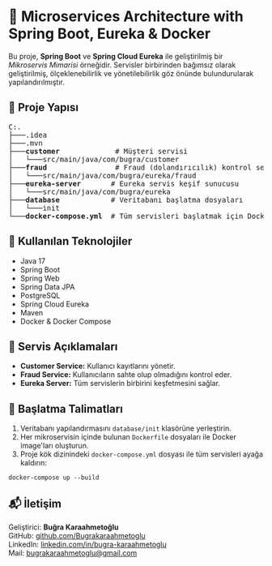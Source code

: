 <h1>🧩 Microservices Architecture with Spring Boot, Eureka & Docker</h1>

<p>
  Bu proje, <strong>Spring Boot</strong> ve <strong>Spring Cloud Eureka</strong> ile geliştirilmiş bir <em>Mikroservis Mimarisi</em> örneğidir. 
  Servisler birbirinden bağımsız olarak geliştirilmiş, ölçeklenebilirlik ve yönetilebilirlik göz önünde bulundurularak yapılandırılmıştır.
</p>

<h2>📁 Proje Yapısı</h2>

<pre>
C:.
├───.idea
├───.mvn
├───<strong>customer</strong>             # Müşteri servisi
│   └───src/main/java/com/bugra/customer
├───<strong>fraud</strong>                # Fraud (dolandırıcılık) kontrol servisi
│   └───src/main/java/com/bugra/eureka/fraud
├───<strong>eureka-server</strong>       # Eureka servis keşif sunucusu
│   └───src/main/java/com/bugra/eureka
├───<strong>database</strong>            # Veritabanı başlatma dosyaları
│   └───init
└───<strong>docker-compose.yml</strong>  # Tüm servisleri başlatmak için Docker Compose konfigürasyonu
</pre>

<h2>🧱 Kullanılan Teknolojiler</h2>
<ul>
  <li>Java 17</li>
  <li>Spring Boot</li>
  <li>Spring Web</li>
  <li>Spring Data JPA</li>
  <li>PostgreSQL</li>
  <li>Spring Cloud Eureka</li>
  <li>Maven</li>
  <li>Docker & Docker Compose</li>
</ul>

<h2>🔌 Servis Açıklamaları</h2>
<ul>
  <li><strong>Customer Service:</strong> Kullanıcı kayıtlarını yönetir.</li>
  <li><strong>Fraud Service:</strong> Kullanıcıların sahte olup olmadığını kontrol eder.</li>
  <li><strong>Eureka Server:</strong> Tüm servislerin birbirini keşfetmesini sağlar.</li>
</ul>

<h2>🚀 Başlatma Talimatları</h2>
<ol>
  <li>Veritabanı yapılandırmasını <code>database/init</code> klasörüne yerleştirin.</li>
  <li>Her mikroservisin içinde bulunan <code>Dockerfile</code> dosyaları ile Docker image'ları oluşturun.</li>
  <li>Proje kök dizinindeki <code>docker-compose.yml</code> dosyası ile tüm servisleri ayağa kaldırın:</li>
</ol>

<pre><code>docker-compose up --build</code></pre>

<h2>📬 İletişim</h2>
<p>
  Geliştirici: <strong>Buğra Karaahmetoğlu</strong><br>
  GitHub: <a href="https://github.com/Bugrakaraahmetoglu" target="_blank">github.com/Bugrakaraahmetoglu</a><br>
  LinkedIn: <a href="https://www.linkedin.com/in/bugra-karaahmetoglu-0297ba261/" target="_blank">linkedin.com/in/bugra-karaahmetoglu</a><br>
  Mail: <a href="mailto:bugrakaraahmetoglu@gmail.com">bugrakaraahmetoglu@gmail.com</a>
</p>

